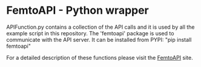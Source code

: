 # FemtoAPI - Python wrapper

APIFunction.py contains a collection of the API calls and it is used by all the example script in this repository. The 'femtoapi' package is used to communicate with the API server. It can be installed from PYPI: "pip install femtoapi"


For a detailed description of these functions please visit the [FemtoAPI](https://femtonics.atlassian.net/wiki/spaces/API2/pages/1448161743/FemtoAPI+2.0) site.
